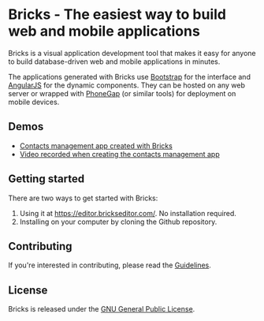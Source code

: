 # Bricks - The easiest way to build web and mobile applications

Bricks is a visual application development tool that makes it easy for anyone
to build database-driven web and mobile applications in minutes.

The applications generated with Bricks use [Bootstrap](http://getbootstrap.com/)
for the interface and [AngularJS](http://angularjs.org/) for the dynamic
components. They can be hosted on any web server or wrapped with
[PhoneGap](http://phonegap.com/) (or similar tools) for deployment on mobile
devices.

## Demos
- [Contacts management app created with Bricks](http://samples.brickseditor.com/contacts/)
- [Video recorded when creating the contacts management app](https://www.youtube.com/watch?v=dESunMRqxN0)

## Getting started

There are two ways to get started with Bricks:

1. Using it at https://editor.brickseditor.com/. No installation
   required.
2. Installing on your computer by cloning the Github repository.

## Contributing

If you're interested in contributing, please read the
[Guidelines](https://github.com/brickseditor/editor/blob/master/CONTRIBUTING.md).

## License

Bricks is released under the
[GNU General Public License](https://www.gnu.org/licenses/gpl.html).
